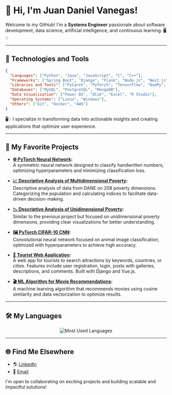 # 👋 Hi, I'm Juan Daniel Vanegas! 
Welcome to my GitHub! I'm a **Systems Engineer** passionate about software development, data science, artificial intelligence, and continuous learning. 🖥️💡

---
## 🚀 **Technologies and Tools**

```json
{
  "Languages": ["Python", "Java", "JavaScript", "C", "C++"],
  "Frameworks": ["Spring Boot", "Django", "Flask", "Node.js", "Nest.js"],
  "Libraries and Tools": ["PyCaret", "PyTorch", "TensorFlow", "NumPy", "Pandas"],
  "Databases": ["MySQL", "PostgreSQL", "MongoDB"],
  "Data Visualization": ["Power BI", "Qlik", "Excel", "R Studio"],
  "Operating Systems": ["Linux", "Windows"],
  "Others": ["Git", "Docker", "AWS"]
}
```

🖥️💡 I specialize in transforming data into actionable insights and creating applications that optimize user experience.

---
## 📂 **My Favorite Projects**

- **[🌐 PyTorch Neural Network](https://github.com/jdvanegasm/PyTorch-Neural-Network):**  
    A symmetric neural network designed to classify handwritten numbers, optimizing hyperparameters and minimizing classification loss.
    
- **[📈 Descriptive Analysis of Multidimensional Poverty](https://github.com/jdvanegasm/Descriptive-Analysis-of-Multidimensional-Poverty):**  
    Descriptive analysis of data from DANE on 208 poverty dimensions. Categorizing the population and calculating indices to facilitate data-driven decision-making.
    
- **[📉 Descriptive Analysis of Unidimensional Poverty](https://github.com/jdvanegasm/Descriptive-Analysis-of-Unidimensional-Poverty):**  
    Similar to the previous project but focused on unidimensional poverty dimensions, providing clear visualizations for better understanding.
    
- **[🖼️ PyTorch CIFAR-10 CNN](https://github.com/jdvanegasm/PyTorch-CIFAR-10-CNN):**  
    Convolutional neural network focused on animal image classification, optimized with hyperparameters to achieve high accuracy.
    
- **[🧭 Tourist Web Application](https://github.com/jdvanegasm/Tourist-Web-Application):**  
    A web app for tourists to search attractions by keywords, countries, or cities. Features include user registration, login, posts with galleries, descriptions, and comments. Built with Django and Vue.js.
    
- **[🎬 ML Algorithm for Movie Recommendations](https://github.com/jdvanegasm/ML-Algorithm-for-movie-recommendations):**  
    A machine learning algorithm that recommends movies using cosine similarity and data vectorization to optimize results.
---

## 🛠️ **My Languages**

<div align="center">

![Most Used Languages](https://github-readme-stats.vercel.app/api/top-langs/?username=jdvanegasm&layout=compact&theme=radical)

</div>

---
## 🌐 **Find Me Elsewhere**
- 🌎 [LinkedIn](https://www.linkedin.com/in/jdvanegasm)
- 💌 [Email](mailto:jdvanegasm@outlook.com)

I'm open to collaborating on exciting projects and building scalable and impactful solutions!
